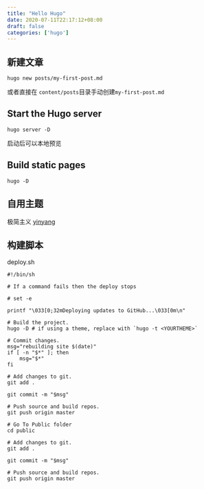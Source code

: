 ```yaml
---
title: "Hello Hugo"
date: 2020-07-11T22:17:12+08:00
draft: false
categories: ['hugo']
---
```


## 新建文章

```
hugo new posts/my-first-post.md
```
或者直接在 `content/posts`目录手动创建`my-first-post.md`

## Start the Hugo server

```
hugo server -D
```
启动后可以本地预览


## Build static pages

```
hugo -D
```

## 自用主题

极简主义 [yinyang](https://github.com/joway/hugo-theme-yinyang/tree/a91daf5af446687010b969b902a8bf497918a18f)

## 构建脚本

deploy.sh
```
#!/bin/sh

# If a command fails then the deploy stops

# set -e

printf "\033[0;32mDeploying updates to GitHub...\033[0m\n"

# Build the project.
hugo -D # if using a theme, replace with `hugo -t <YOURTHEME>`

# Commit changes.
msg="rebuilding site $(date)"
if [ -n "$*" ]; then
	msg="$*"
fi

# Add changes to git.
git add .

git commit -m "$msg"

# Push source and build repos.
git push origin master

# Go To Public folder
cd public

# Add changes to git.
git add .

git commit -m "$msg"

# Push source and build repos.
git push origin master
```


